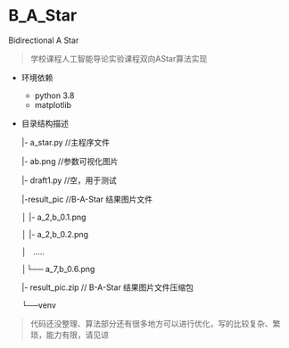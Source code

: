 # B_A_Star
Bidirectional A Star
> 学校课程人工智能导论实验课程双向AStar算法实现
- 环境依赖
  - python 3.8
  - matplotlib
- 目录结构描述

  |- a_star.py //主程序文件
  
  |- ab.png //参数可视化图片
  
  |- draft1.py //空，用于测试
  
  |-result_pic //B-A-Star 结果图片文件
  
  │ |- a_2,b_0.1.png
  
  │ |- a_2,b_0.2.png
  
  │   .....
  
  │└── a_7,b_0.6.png
  
  |- result_pic.zip // B-A-Star 结果图片文件压缩包
  
  └──venv

>代码还没整理、算法部分还有很多地方可以进行优化，写的比较复杂、繁琐，能力有限，请见谅
  
 

